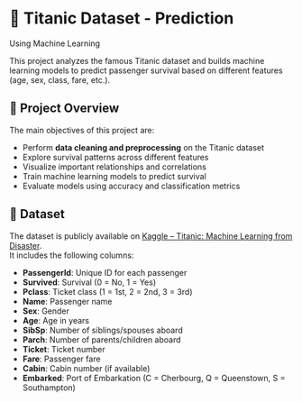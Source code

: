 # 🚢 Titanic Dataset - Prediction
Using Machine Learning 

This project analyzes the famous Titanic dataset and builds machine learning models to predict passenger survival based on different features (age, sex, class, fare, etc.).

## 📌 Project Overview
The main objectives of this project are:
- Perform **data cleaning and preprocessing** on the Titanic dataset  
- Explore survival patterns across different features  
- Visualize important relationships and correlations  
- Train machine learning models to predict survival  
- Evaluate models using accuracy and classification metrics  

## 📂 Dataset
The dataset is publicly available on [Kaggle – Titanic: Machine Learning from Disaster](https://www.kaggle.com/c/titanic).  
It includes the following columns:  

- **PassengerId**: Unique ID for each passenger  
- **Survived**: Survival (0 = No, 1 = Yes)  
- **Pclass**: Ticket class (1 = 1st, 2 = 2nd, 3 = 3rd)  
- **Name**: Passenger name  
- **Sex**: Gender  
- **Age**: Age in years  
- **SibSp**: Number of siblings/spouses aboard  
- **Parch**: Number of parents/children aboard  
- **Ticket**: Ticket number  
- **Fare**: Passenger fare  
- **Cabin**: Cabin number (if available)  
- **Embarked**: Port of Embarkation (C = Cherbourg, Q = Queenstown, S = Southampton)
  
